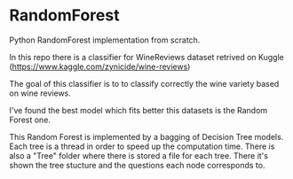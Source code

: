 # RandomForest
Python RandomForest implementation from scratch.

In this repo there is a classifier for WineReviews dataset retrived on Kuggle (https://www.kaggle.com/zynicide/wine-reviews)

The goal of this classifier is to to classify correctly the wine variety based on wine reviews. 

I've found the best model which fits better this datasets is the Random Forest one.

This Random Forest is implemented by a bagging of Decision Tree models. Each tree is a thread in order to speed up the computation time.
There is also a "Tree" folder where there is stored a file for each tree. There it's shown the tree stucture and the questions each node corresponds to.

